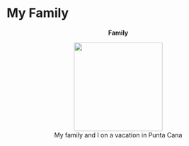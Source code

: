 # My Family
<p align = "center"> 
  <b> Family </b>
</p>

<p align = "center" > 
<img width = "200" height = "200" src="(https://drive.google.com/file/d/1qnsbQ25cDiBaP5KHBhEuf3Rxs6okEEfh/view?usp=drive_link)"><br>
  My family and I on a vacation in Punta Cana
</p>

